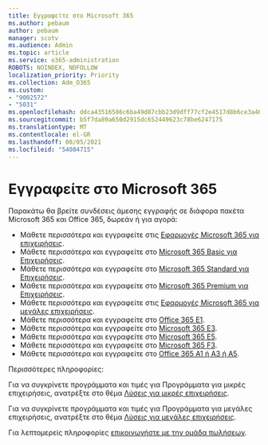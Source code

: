 ```yaml
---
title: Εγγραφείτε στο Microsoft 365
ms.author: pebaum
author: pebaum
manager: scotv
ms.audience: Admin
ms.topic: article
ms.service: o365-administration
ROBOTS: NOINDEX, NOFOLLOW
localization_priority: Priority
ms.collection: Adm_O365
ms.custom:
- "9002572"
- "5031"
ms.openlocfilehash: ddca43516586c6ba49d87cbb23d9dff77cf2e4517d8b6ce3a46d00e535b59afb
ms.sourcegitcommit: b5f7da89a650d2915dc652449623c78be6247175
ms.translationtype: MT
ms.contentlocale: el-GR
ms.lasthandoff: 08/05/2021
ms.locfileid: "54084715"
---
```

# <a name="sign-up-for-microsoft-365"></a>Εγγραφείτε στο Microsoft 365

Παρακάτω θα βρείτε συνδέσεις άμεσης εγγραφής σε διάφορα πακέτα Microsoft 365 και Office 365, δωρεάν ή για αγορά:

- Μάθετε περισσότερα και εγγραφείτε στις [Εφαρμογές Microsoft 365 για επιχειρήσεις](https://products.office.com/business/office-365-business?activetab=pivot%3aoverviewtab).
- Μάθετε περισσότερα και εγγραφείτε στο [Microsoft 365 Basic για Επιχειρήσεις](https://products.office.com/business/office-365-business-essentials?activetab=pivot%3aoverviewtab).
- Μάθετε περισσότερα και εγγραφείτε στο [Microsoft 365 Standard για Επιχειρήσεις](https://products.office.com/business/office-365-business-premium?activetab=pivot%3aoverviewtab).
- Μάθετε περισσότερα και εγγραφείτε στο [Microsoft 365 Premium για Επιχειρήσεις](https://www.microsoft.com/microsoft-365/business/microsoft-365-business?activetab=pivot%3aoverviewtab).
- Μάθετε περισσότερα και εγγραφείτε στις [Εφαρμογές Microsoft 365 για μεγάλες επιχειρήσεις](https://products.office.com/business/office-365-proplus-product?activetab=pivot%3aoverviewtab).
- Μάθετε περισσότερα και εγγραφείτε στο [Office 365 E1](https://www.microsoft.com/microsoft-365/business/office-365-enterprise-e1-business-software?activetab=pivot:overviewtab).
- Μάθετε περισσότερα και εγγραφείτε στο [Microsoft 365 E3](https://www.microsoft.com/microsoft-365/enterprise-e3-business-software).
- Μάθετε περισσότερα και εγγραφείτε στο [Microsoft 365 E5](https://www.microsoft.com/microsoft-365/enterprise-e5-business-software?activetab=pivot%3aoverviewtab).
- Μάθετε περισσότερα και εγγραφείτε στο [Microsoft 365 F3](https://www.microsoft.com/microsoft-365/microsoft-365-enterprise-f3?activetab=pivot%3aoverviewtab).
- Μάθετε περισσότερα και εγγραφείτε στο [Office 365 A1 ή A3 ή A5](https://www.microsoft.com/microsoft-365/academic/compare-office-365-education-plans?activetab=tab:primaryr1).

Περισσότερες πληροφορίες:

Για να συγκρίνετε προγράμματα και τιμές για Προγράμματα για μικρές επιχειρήσεις, ανατρέξτε στο θέμα [Λύσεις για μικρές επιχειρήσεις](https://products.office.com/business/small-business-solutions#office-ContentAreaHeadingTemplate-1cuvapm).

Για να συγκρίνετε προγράμματα και τιμές για Προγράμματα για μεγάλες επιχειρήσεις, ανατρέξτε στο θέμα [Λύσεις για μεγάλες επιχειρήσεις](https://www.microsoft.com/microsoft-365/business/compare-more-office-365-for-business-plans).

Για λεπτομερείς πληροφορίες [επικοινωνήστε με την ομάδα πωλήσεων](https://go.microsoft.com/fwlink/?linkid=2127718).

